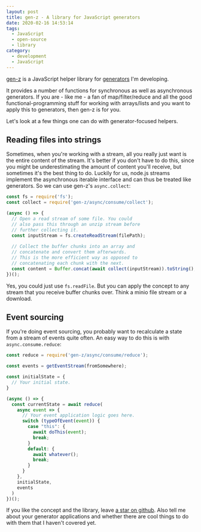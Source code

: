 ```yaml
---
layout: post
title: gen-z - A library for JavaScript generators
date: 2020-02-16 14:53:14
tags:
  - JavaScript
  - open-source
  - library
category:
  - development
  - JavaScript
---
```


[gen-z](https://github.com/yeldiRium/gen-z) is a JavaScript helper library for [generators](https://developer.mozilla.org/en-US/docs/Web/JavaScript/Reference/Global_Objects/Generator) I'm developing.

It provides a number of functions for synchronous as well as asynchronous generators. If you are - like me - a fan of map/filter/reduce and all the good functional-programming stuff for working with arrays/lists and you want to apply this to generators, then gen-z is for you.

Let's look at a few things one can do with generator-focused helpers.

## Reading files into strings

Sometimes, when you're working with a stream, all you really just want is the entire content of the stream. It's better if you don't have to do this, since you might be underestimating the amount of content you'll receive, but sometimes it's the best thing to do.
Luckily for us, node.js streams implement the asynchronous iterable interface and can thus be treated like generators. So we can use gen-z's `async.collect`:

```javascript
const fs = require('fs');
const collect = require('gen-z/async/consume/collect');

(async () => {
  // Open a read stream of some file. You could
  // also pass this through an unzip stream before
  // further collecting it.
  const inputStream = fs.createReadStream(filePath);
    
  // Collect the buffer chunks into an array and
  // concatenate and convert them afterwards.
  // This is the more efficient way as opposed to
  // concatenating each chunk with the next.
  const content = Buffer.concat(await collect(inputStream)).toString();
})();
```

Yes, you could just use `fs.readFile`. But you can apply the concept to any stream that you receive buffer chunks over. Think a minio file stream or a download.

## Event sourcing

If you're doing event sourcing, you probably want to recalculate a state from a stream of events quite often. An easy way to do this is with `async.consume.reduce`:

```javascript
const reduce = require('gen-z/async/consume/reduce');

const events = getEventStream(fromSomewhere);

const initialState = {
  // Your initial state.
}

(async () => {
  const currentState = await reduce(
    async event => {
      // Your event application logic goes here.
      switch (typeOfEvent(event)) {
        case "this": {
          await doThis(event);
          break;
        }
        default: {
          await whatever();
          break;
        }
      }
    },
    initialState,
    events
  )
})();
```

If you like the concept and the library, leave [a star on github](https://github.com/yeldiRium/gen-z).
Also tell me about your generator applications and whether there are cool things to do with them that I haven't covered yet.
